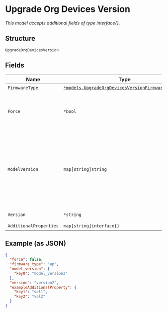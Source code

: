 
# Upgrade Org Devices Version

*This model accepts additional fields of type interface{}.*

## Structure

`UpgradeOrgDevicesVersion`

## Fields

| Name | Type | Tags | Description |
|  --- | --- | --- | --- |
| `FirmwareType` | [`*models.UpgradeOrgDevicesVersionFirmwareTypeEnum`](../../doc/models/upgrade-org-devices-version-firmware-type-enum.md) | Optional | enum: `ap`, `junos` |
| `Force` | `*bool` | Optional | If `firmware_type`==`ap`, set to `true` if upgrade is needed when target version <= running version<br>**Default**: `false` |
| `ModelVersion` | `map[string]string` | Optional | If `firmware_type`==`junos`, used to select different versions for different models (Overrides `version` for the specified models). Property key is the hadware model (e.g. `EX4400-24MP`), Property value is the firmware version (e.g. `23.4R1.9`) |
| `Version` | `*string` | Optional | version of the firmware to deploy |
| `AdditionalProperties` | `map[string]interface{}` | Optional | - |

## Example (as JSON)

```json
{
  "force": false,
  "firmware_type": "ap",
  "model_version": {
    "key0": "model_version3"
  },
  "version": "version2",
  "exampleAdditionalProperty": {
    "key1": "val1",
    "key2": "val2"
  }
}
```

